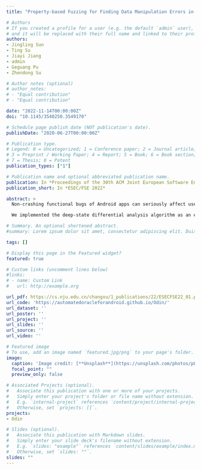 ```yaml
---
title: "Property-based Fuzzing for Finding Data Manipulation Errors in Android Apps"

# Authors
# If you created a profile for a user (e.g. the default `admin` user), write the username (folder name) here 
# and it will be replaced with their full name and linked to their profile.
authors:
- Jingling Sun
- Ting Su
- Jiayi Jiang
- admin
- Geguang Pu
- Zhendong Su

# Author notes (optional)
# author_notes:
# - "Equal contribution"
# - "Equal contribution"

date: "2022-11-14T00:00:00Z"
doi: "10.1145/3540250.3549170"

# Schedule page publish date (NOT publication's date).
publishDate: "2020-06-27T00:00:00Z"

# Publication type.
# Legend: 0 = Uncategorized; 1 = Conference paper; 2 = Journal article;
# 3 = Preprint / Working Paper; 4 = Report; 5 = Book; 6 = Book section;
# 7 = Thesis; 8 = Patent
publication_types: ["1"]

# Publication name and optional abbreviated publication name.
publication: In *Proceedings of the 30th ACM Joint European Software Engineering Conference and Symposium on the Foundations of Software Engineering*
publication_short: In *ESEC/FSE 2022*

abstract: >
  Non-crashing functional bugs of Android apps can seriously affect user experience. Often buried in rare program paths, such bugs are difficult to detect but lead to severe consequences. Unfortunately, very few automatic functional bug oracles for Android apps exist, and they are all specific to limited types of bugs. In this paper, we introduce a novel technique named deep-state differential analysis, which brings the classical “bugs as deviant behaviors”oracle to Android apps as a generic automatic test oracle. Our oracle utilizes the observations on the execution of automatically generated test inputs that (1) there can be a large number of traces reaching internal app states with similar GUI layouts, and only a small portion of them would reach an erroneous app state, and (2) when performing the same sequence of actions on similar GUI layouts, the outcomes will be limited. Therefore, for each set of test inputs terminating at similar GUI layouts, we manifest comparable app behaviors by appending the same events to these inputs, cluster the manifested behaviors, and identify minorities as possible anomalies. We also calibrate the distribution of these test inputs by a novel input calibration procedure, to ensure the distribution of these test inputs is balanced with rare bug occurrences.

  We implemented the deep-state differential analysis algorithm as an exploratory prototype Odin and evaluated it against 17 popular real-world Android apps. Odin successfully identified 28 noncrashing functional bugs (five of which were previously unknown) of various root causes with reasonable precision. Detailed comparisons and analyses show that a large fraction (11/28) of these bugs cannot be detected by state-of-the-art techniques.

# Summary. An optional shortened abstract.
#summary: Lorem ipsum dolor sit amet, consectetur adipiscing elit. Duis posuere tellus ac convallis placerat. Proin tincidunt magna sed ex sollicitudin condimentum.

tags: []

# Display this page in the Featured widget?
featured: true

# Custom links (uncomment lines below)
#links:
# - name: Custom Link
#   url: http://example.org

url_pdf: https://cs.nju.edu.cn/changxu/1_publications/22/ESECFSE22_01.pdf
url_code: 'https://automatedoracleforandroid.github.io/Odin/'
url_dataset: ''
url_poster: ''
url_project: ''
url_slides: ''
url_source: ''
url_video: ''

# Featured image
# To use, add an image named `featured.jpg/png` to your page's folder. 
image:
  caption: 'Image credit: [**Unsplash**](https://unsplash.com/photos/pLCdAaMFLTE)'
  focal_point: ""
  preview_only: false

# Associated Projects (optional).
#   Associate this publication with one or more of your projects.
#   Simply enter your project's folder or file name without extension.
#   E.g. `internal-project` references `content/project/internal-project/index.md`.
#   Otherwise, set `projects: []`.
projects:
- Odin

# Slides (optional).
#   Associate this publication with Markdown slides.
#   Simply enter your slide deck's filename without extension.
#   E.g. `slides: "example"` references `content/slides/example/index.md`.
#   Otherwise, set `slides: ""`.
slides: ""
---
```

